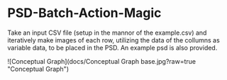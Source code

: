 # PSD-Batch-Action-Magic
Take an input CSV file (setup in the mannor of the example.csv) and iteratively make images of each row, utilizing the data of the collumns as variable data, to be placed in the PSD. An example psd is also provided. 

![Conceptual Graph](docs/Conceptual Graph base.jpg?raw=true "Conceptual Graph")